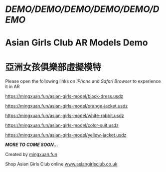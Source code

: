 # *DEMO/DEMO/DEMO/DEMO/DEMO/DEMO*
# Asian Girls Club AR Models Demo
# 亞洲女孩俱樂部虛擬模特
  
Please open the following links on *iPhone* and *Safari Browser* to experience it in AR

https://mingxuan.fun/asian-girls-model/black-dress.usdz

https://mingxuan.fun/asian-girls-model/orange-jacket.usdz

https://mingxuan.fun/asian-girls-model/white-rabbit.usdz

https://mingxuan.fun/asian-girls-model/color-suit.usdz

https://mingxuan.fun/asian-girls-model/yellow-jacket.usdz

***MORE TO COME SOON...***

Created by [mingxuan.fun](https://mingxuan.fun/)

Shop Asian Girls Club online www.asiangirlsclub.co.uk
